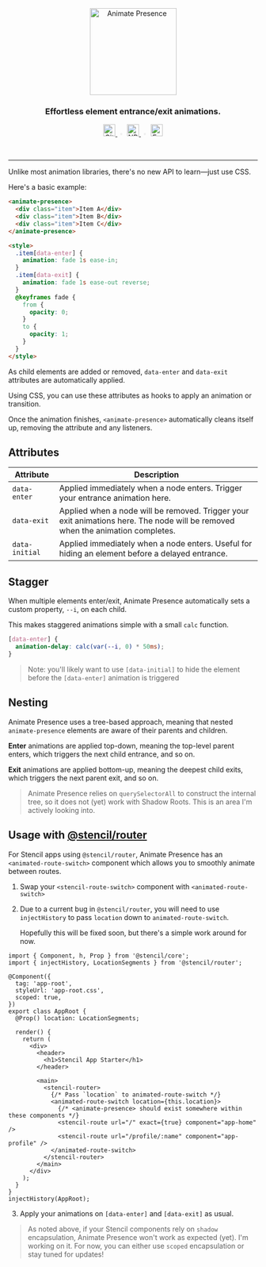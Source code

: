 <div align="center">
    <img src="https://raw.githubusercontent.com/natemoo-re/animate-presence/master/.github/assets/logo.svg?sanitize=true" alt="Animate Presence" width="175" style="margin:0 auto;"/>
</div>
<h3 align="center" style="text-align:center;">Effortless element entrance/exit animations.</h3>

<p align="center" style="text-align:center;color:#eee">
  <a href="https://github.com/natemoo-re/animate-presence">
    <img src="https://raw.githubusercontent.com/natemoo-re/animate-presence/chore/readme/.github/assets/logo-github.svg?sanitize=true" alt="GitHub" height="24"/>
  </a>
  &nbsp;•&nbsp;
  <a href="https://www.npmjs.com/package/animate-presence">
    <img src="https://raw.githubusercontent.com/natemoo-re/animate-presence/chore/readme/.github/assets/logo-npm.svg?sanitize=true" alt="NPM" height="24"/>
  </a>
  &nbsp;•&nbsp;
  <a href="https://animate-presence.now.sh/">
    <img src="https://raw.githubusercontent.com/natemoo-re/animate-presence/chore/readme/.github/assets/learn.svg?sanitize=true" alt="Examples" height="24"/>
  </a>
</p>

<br />

---

Unlike most animation libraries, there's no new API to learn&mdash;just use CSS.

Here's a basic example:

```html
<animate-presence>
  <div class="item">Item A</div>
  <div class="item">Item B</div>
  <div class="item">Item C</div>
</animate-presence>

<style>
  .item[data-enter] {
    animation: fade 1s ease-in;
  }
  .item[data-exit] {
    animation: fade 1s ease-out reverse;
  }
  @keyframes fade {
    from {
      opacity: 0;
    }
    to {
      opacity: 1;
    }
  }
</style>
```

As child elements are added or removed, `data-enter` and `data-exit` attributes are automatically applied.

Using CSS, you can use these attributes as hooks to apply an animation or transition.

Once the animation finishes, `<animate-presence>` automatically cleans itself up, removing the attribute and any listeners.

## Attributes

| Attribute      | Description                                                                                                                    |
| -------------- | ------------------------------------------------------------------------------------------------------------------------------ |
| `data-enter`   | Applied immediately when a node enters. Trigger your entrance animation here.                                                  |
| `data-exit`    | Applied when a node will be removed. Trigger your exit animations here. The node will be removed when the animation completes. |
| `data-initial` | Applied immediately when a node enters. Useful for hiding an element before a delayed entrance.                                |

## Stagger

When multiple elements enter/exit, Animate Presence automatically sets a custom property, `--i`, on each child.

This makes staggered animations simple with a small `calc` function.

```css
[data-enter] {
  animation-delay: calc(var(--i, 0) * 50ms);
}
```

> Note: you'll likely want to use `[data-initial]` to hide the element before the `[data-enter]` animation is triggered

## Nesting

Animate Presence uses a tree-based approach, meaning that nested `animate-presence` elements are aware of their parents and children.

**Enter** animations are applied top-down, meaning the top-level parent enters, which triggers the next child entrance, and so on.

**Exit** animations are applied bottom-up, meaning the deepest child exits, which triggers the next parent exit, and so on.

> Animate Presence relies on `querySelectorAll` to construct the internal tree, so it does not (yet) work with Shadow Roots.
> This is an area I'm actively looking into.

## Usage with [@stencil/router](https://github.com/ionic-team/stencil-router)

For Stencil apps using `@stencil/router`, Animate Presence has an `<animated-route-switch>` component which allows you to smoothly animate between routes.

1. Swap your `<stencil-route-switch>` component with `<animated-route-switch>`

2. Due to a current bug in `@stencil/router`, you will need to use `injectHistory` to pass `location` down to `animated-route-switch`.

   Hopefully this will be fixed soon, but there's a simple work around for now.

```tsx
import { Component, h, Prop } from '@stencil/core';
import { injectHistory, LocationSegments } from '@stencil/router';

@Component({
  tag: 'app-root',
  styleUrl: 'app-root.css',
  scoped: true,
})
export class AppRoot {
  @Prop() location: LocationSegments;

  render() {
    return (
      <div>
        <header>
          <h1>Stencil App Starter</h1>
        </header>

        <main>
          <stencil-router>
            {/* Pass `location` to animated-route-switch */}
            <animated-route-switch location={this.location}>
              {/* <animate-presence> should exist somewhere within these components */}
              <stencil-route url="/" exact={true} component="app-home" />
              <stencil-route url="/profile/:name" component="app-profile" />
            </animated-route-switch>
          </stencil-router>
        </main>
      </div>
    );
  }
}
injectHistory(AppRoot);
```

3. Apply your animations on `[data-enter]` and `[data-exit]` as usual.

> As noted above, if your Stencil components rely on `shadow` encapsulation, Animate Presence won't work as expected (yet). I'm working on it.
> For now, you can either use `scoped` encapsulation or stay tuned for updates!
